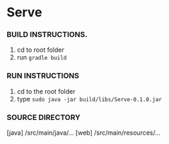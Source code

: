 # Serve

### BUILD INSTRUCTIONS.

1. cd to root folder
2. run `gradle build`

### RUN INSTRUCTIONS

1. cd to the root folder
2. type `sudo java -jar build/libs/Serve-0.1.0.jar`

### SOURCE DIRECTORY

[java] /src/main/java/...
[web] /src/main/resources/...
